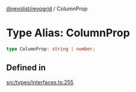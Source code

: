 [@revolist/revogrid](README.md) / ColumnProp

# Type Alias: ColumnProp

```ts
type ColumnProp: string | number;
```

## Defined in

[src/types/interfaces.ts:255](https://github.com/revolist/revogrid/blob/a849a2bedd405f9be6994ce2465b998f17fd214c/src/types/interfaces.ts#L255)
